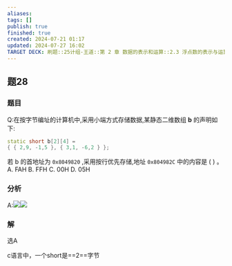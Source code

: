 ```yaml
---
aliases: 
tags: []
publish: true
finished: true
created: 2024-07-21 01:17
updated: 2024-07-27 16:02
TARGET DECK: 刷题::25计组-王道::第 2 章 数据的表示和运算::2.3 浮点数的表示与运算::题28
---
```


## 题28
### 题目
Q:在按字节编址的计算机中,采用小端方式存储数据,某静态二维数组 $\mathbf{b}$ 的声明如下:
```cpp
static short b[2][4] = 
{ { 2,9, -1,5 }, { 3,1, -6,2 } };
```
若 b 的首地址为 `0x8049820` ,采用按行优先存储,地址 `0x804982C` 中的内容是 ( ) 。
A. FAH B. FFH C. ${00}\mathrm{H}$ D. ${05}\mathrm{H}$
### 分析
A:![](https://img.hwenyi.live/202407271627594.webp)![](https://img.hwenyi.live/202407271608867.webp)
### 解
选A 




c语言中，一个short是==2==字节


